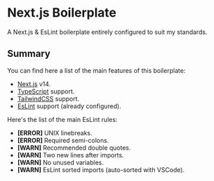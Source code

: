 # Next.js Boilerplate
A Next.js & EsLint boilerplate entirely configured to suit my standards.

Summary
-------
You can find here a list of the main features of this boilerplate:
- [Next.js](https://nextjs.org/) v14.
- [TypeScript](https://www.typescriptlang.org/) support.
- [TailwindCSS](https://tailwindcss.com/) support.
- [EsLint](https://eslint.org/) support (already configured).

Here's the list of the main EsLint rules:
- **[ERROR]** UNIX linebreaks.
- **[ERROR]** Required semi-colons.
- **[WARN]** Recommended double quotes.
- **[WARN]** Two new lines after imports.
- **[WARN]** No unused variables.
- **[WARN]** EsLint sorted imports (auto-sorted with VSCode).

